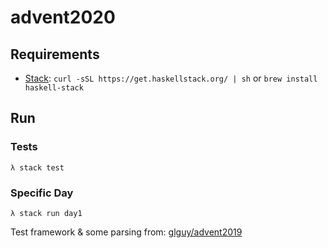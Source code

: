 # advent2020

## Requirements

 - [Stack](https://docs.haskellstack.org/en/stable/install_and_upgrade/): `curl -sSL https://get.haskellstack.org/ | sh` or `brew install haskell-stack`


## Run

### Tests

```
λ stack test
```

### Specific Day

```
λ stack run day1
```

Test framework & some parsing from: [glguy/advent2019](https://github.com/glguy/advent2019)
